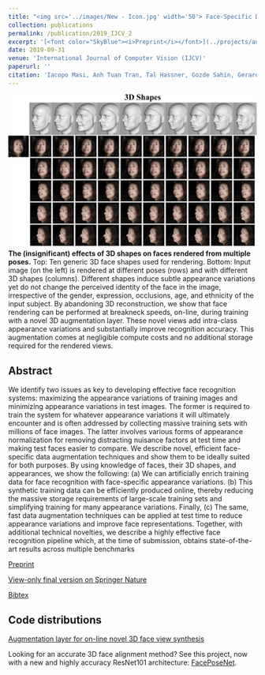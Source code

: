 ```yaml
---
title: "<img src='../images/New - Icon.jpg' width='50'> Face-Specific Data Augmentation for Unconstrained Face Recognition"
collection: publications
permalink: /publication/2019_IJCV_2
excerpt: '[<font color="SkyBlue"><i>Preprint</i></font>](../projects/augmented_faces/Masietal_IJCV2019.pdf)'
date: 2019-09-31
venue: 'International Journal of Computer Vision (IJCV)'
paperurl: ''
citation: 'Iacopo Masi, Anh Tuan Tran, Tal Hassner, Gozde Sahin, Gerard Medioni. <i>Face-Specific Data Augmentation for Unconstrained Face Recognition.</i> International Journal of Computer Vision (IJCV). Accepted for publication<br/>'
---
```


<img src='../projects/augmented_faces/IJCV19teaser.png'><br/>
<b>The (insignificant) effects of 3D shapes on faces rendered from multiple poses.</b> Top: Ten generic 3D face shapes used for rendering. Bottom: Input image (on the left) is rendered at different poses (rows) and with different 3D shapes (columns). Different shapes induce subtle appearance variations yet do not change the perceived identity of the face in the image, irrespective of the gender, expression, occlusions, age, and ethnicity of the input subject. By abandoning 3D reconstruction, we show that face rendering can be performed at breakneck speeds, on-line, during training with a novel 3D augmentation layer. These novel views add intra-class appearance variations and substantially improve recognition accuracy. This augmentation comes at negligible compute costs and no additional storage required for the rendered views.



Abstract
------
We identify two issues as key to developing effective face recognition systems: maximizing the appearance variations of training images and minimizing appearance variations in test images. The former is required to train the system for whatever appearance variations it will ultimately encounter and is often addressed by collecting massive training sets with millions of face images. The latter involves various forms of appearance normalization for removing distracting
nuisance factors at test time and making test faces easier to compare. We describe novel, efficient face-specific data augmentation techniques and show them to be ideally suited for both purposes. By using knowledge of faces, their
3D shapes, and appearances, we show the following: (a) We can artificially enrich training data for face recognition with face-specific appearance variations. (b) This synthetic training data can be efficiently produced online, thereby reducing the massive storage requirements of large-scale training sets and simplifying training for many appearance variations. Finally, (c) The same, fast data augmentation techniques can be applied at test time to reduce appearance variations and improve face representations. Together, with additional technical novelties, we describe a highly effective face recognition pipeline which, at the time of submission, obtains state-of-the-art results across multiple benchmarks



[Preprint](../projects/augmented_faces/Masietal_IJCV2019.pdf)

[View-only final version on Springer Nature](https://rdcu.be/bukiP)

[Bibtex](../projects/FAME/BibTeX.txt)


Code distributions
------
[Augmentation layer for on-line novel 3D face view synthesis](https://github.com/iacopomasi/face_specific_augm/tree/master/cow_data_layer)

Looking for an accurate 3D face alignment method? See this project, now with a new and highly accuracy ResNet101 architecture:
[FacePoseNet](https://github.com/fengju514/Face-Pose-Net).  
